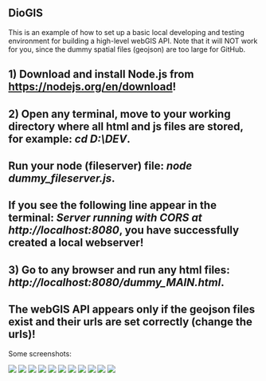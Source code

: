 ## DioGIS

This is an example of how to set up a basic local developing and testing environment for building a high-level webGIS API. 
Note that it will NOT work for you, since the dummy spatial files (geojson) are too large for GitHub.

## 1) Download and install Node.js from https://nodejs.org/en/download!

## 2) Open any terminal, move to your working directory where all html and js files are stored, for example: *cd D:\DEV*.

## Run your node (fileserver) file: *node dummy_fileserver.js*.

##  If you see the following line appear in the terminal: *Server running with CORS at http://localhost:8080*, you have successfully created a local webserver!

## 3) Go to any browser and run any html files: *http://localhost:8080/dummy_MAIN.html*.

##  The webGIS API appears only if the geojson files exist and their urls are set correctly (change the urls)!

Some screenshots:

<img align="bottom" src="https://raw.githubusercontent.com/DijoG/storage/main/01_DioGIS.png">

<img align="bottom" src="https://raw.githubusercontent.com/DijoG/storage/main/02_DioGIS.png">

<img align="bottom" src="https://raw.githubusercontent.com/DijoG/storage/main/03_DioGIS.png">

<img align="bottom" src="https://raw.githubusercontent.com/DijoG/storage/main/04_DioGIS.png">

<img align="bottom" src="https://raw.githubusercontent.com/DijoG/storage/main/05_DioGIS.png">

<img align="bottom" src="https://raw.githubusercontent.com/DijoG/storage/main/06_DioGIS.png">

<img align="bottom" src="https://raw.githubusercontent.com/DijoG/storage/main/07_DioGIS.png">

<img align="bottom" src="https://raw.githubusercontent.com/DijoG/storage/main/08_DioGIS.png">

<img align="bottom" src="https://raw.githubusercontent.com/DijoG/storage/main/09_DioGIS.png">

<img align="bottom" src="https://raw.githubusercontent.com/DijoG/storage/main/010_DioGIS.png">

<img align="bottom" src="https://raw.githubusercontent.com/DijoG/storage/main/011_DioGIS.png">
